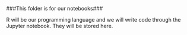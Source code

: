 ###This folder is for our notebooks###

R will be our programming language and we will write code through the Jupyter notebook. They will be stored here.
